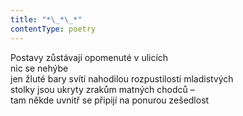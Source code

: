 ```yaml
---
title: "*\_*\_*"
contentType: poetry
---
```


<section>

Postavy zůstávají opomenuté v ulicích  
nic se nehýbe  
jen žluté bary svítí nahodilou rozpustilostí mladistvých  
stolky jsou ukryty zrakům matných chodců –  
tam někde uvnitř se připijí na ponurou zešedlost

</section>

